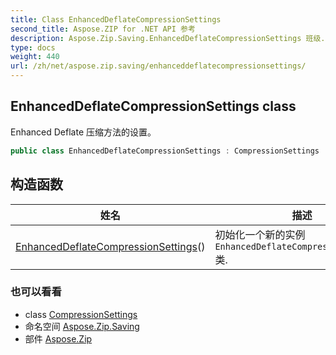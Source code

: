 ```yaml
---
title: Class EnhancedDeflateCompressionSettings
second_title: Aspose.ZIP for .NET API 参考
description: Aspose.Zip.Saving.EnhancedDeflateCompressionSettings 班级. Enhanced Deflate 压缩方法的设置
type: docs
weight: 440
url: /zh/net/aspose.zip.saving/enhanceddeflatecompressionsettings/
---
```

## EnhancedDeflateCompressionSettings class

Enhanced Deflate 压缩方法的设置。

```csharp
public class EnhancedDeflateCompressionSettings : CompressionSettings
```

## 构造函数

| 姓名 | 描述 |
| --- | --- |
| [EnhancedDeflateCompressionSettings](enhanceddeflatecompressionsettings/)() | 初始化一个新的实例`EnhancedDeflateCompressionSettings`类. |

### 也可以看看

* class [CompressionSettings](../compressionsettings/)
* 命名空间 [Aspose.Zip.Saving](../../aspose.zip.saving/)
* 部件 [Aspose.Zip](../../)


